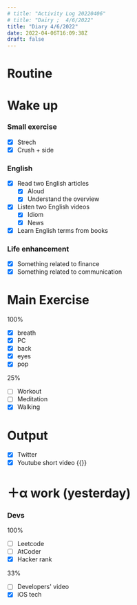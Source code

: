 ```yaml
---
# title: "Activity Log 20220406"
# title: "Dairy ;  4/6/2022"
title: "Diary 4/6/2022"  
date: 2022-04-06T16:09:38Z
draft: false
---
```


# Routine

# Wake up

### Small exercise

- [x]  Strech
- [x]  Crush + side

### English

- [x]  Read two English articles
    - [x]  Aloud
    - [x]  Understand the overview
- [x]  Listen two English videos
    - [x]  Idiom
    - [x]  News
- [x]  Learn English terms from books

### Life enhancement

- [x]  Something related to finance
- [x]  Something related to communication

# Main Exercise

100%

- [x]  breath
- [x]  PC
- [x]  back
- [x]  eyes
- [x]  pop

25%

- [ ]  Workout
- [ ]  Meditation
- [x]  Walking

# Output

- [x]  Twitter
- [x]  Youtube short video {{<youtube u5ZC8q42WrQ>}}

# ＋α work (yesterday)

### Devs

100%

- [ ]  Leetcode
- [ ]  AtCoder
- [x]  Hacker rank

33%

- [ ]  Developers' video
- [x]  iOS tech